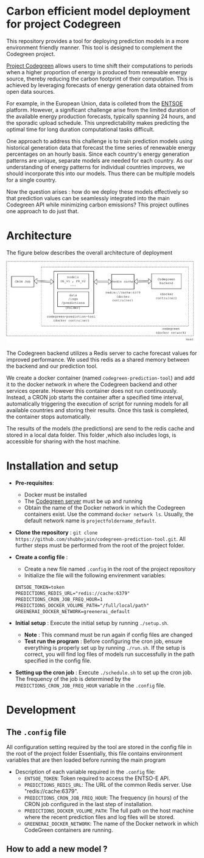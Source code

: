 # Carbon efficient model deployment for project Codegreen

This repository provides a tool for deploying prediction models in a more environment friendly manner. This tool is designed to complement the Codegreen project.

[Project Codegreen](https://github.com/AnneHartebrodt/codegreen-client) allows users to time shift their computations to periods when a higher proportion of energy is produced from renewable energy source, thereby reducing the carbon footprint of their computation. This is achieved by leveraging forecasts of energy generation data obtained from open data sources.  

For example, in the European Union, data is colleted from the [ENTSOE](https://transparency.entsoe.eu/) platform. However, a significant challenge arise from the limited duration of the available energy production forecasts, typically spanning 24 hours, and the sporadic upload schedule. This unpredictability makes predicting the optimal time for long duration computational tasks difficult.  

One approach to address this challenge is to train prediction models using historical generation data that forecast the time series of renewable energy percentages on an hourly basis. Since each country's energy generation patterns are unique, separate models are needed for each country. As our understanding of energy patterns for individual countries improves, we should incorporate this into our models. Thus there can be multiple models for a single country.

Now the question arises : how do we deploy these models effectively so that prediction values can be seamlessly integrated into the main Codegreen API while minimizing carbon emissions? This project outlines one approach to do just that.   

# Architecture 

The figure below describes the overall architecture of deployment

![Architecture](./docs/arch.png)

The Codegreen backend utilizes a Redis server to cache forecast values for improved performance. We used this redis as a shared memory between the backend and our prediction tool.

We  create a docker container (named `codegreen-prediction-tool`) and add it to the docker network in where the Codegreen backend and other services operate. However this container does not run continuously. Instead, a CRON job starts the container after a specified time interval,  automatically triggering the execution of script for running models for all available countries and storing their results. Once this task is completed, the container stops automatically. 

The results of the models (the predictions) are send to the redis cache and stored in a local data folder. This folder ,which also includes logs, is accessible for sharing with the host machine. 


# Installation and setup
- **Pre-requisites**:
  - Docker must be installed 
  - The [Codegreen server](https://github.com/AnneHartebrodt/codegreen) must be up and running
  - Obtain the name of the Docker network in which the Codegreen containers exist. Use the command `docker network ls`. Usually, the default network name is `projectfoldername_default`.
- **Clone the repository** : `git clone https://github.com/shubhvjain/codegreen-prediction-tool.git`. All further steps must be performed from the root of the project folder. 
- **Create a config file** : 
  - Create a new file named  `.config`  in the root of the project repository
  - Initialize the file will the following envirenment variables:
  ```env
  ENTSOE_TOKEN=token
  PREDICTIONS_REDIS_URL="redis://cache:6379"
  PREDICTIONS_CRON_JOB_FREQ_HOUR=1
  PREDICTIONS_DOCKER_VOLUME_PATH="/full/local/path"
  GREENERAI_DOCKER_NETWORK=greenerai_default
  ```
  
- **Initial setup** :  Execute the initial setup by running `./setup.sh`.
  - **Note** : This command must be run again if config files are changed
  - **Test run the program** : Before configuring the cron job, ensure everything is properly set up by running `./run.sh`. If the setup is correct, you will find log files of models run successfully in the path specified in the config file.
- **Setting up the cron job** : Execute `./schedule.sh` to set up the cron job. The frequency of the job is determined by the `PREDICTIONS_CRON_JOB_FREQ_HOUR` variable in the `.config` file.

# Development 

## The `.config` file
All configuration setting required by the tool are stored in the config file in the root of the project folder
Essentially, this file contains environment variables that are then loaded before running the main program 
- Description of each variable required in the `.config` file:
  - `ENTSOE_TOKEN`: Token required to access the ENTSO-E API.
  - `PREDICTIONS_REDIS_URL`: The URL of the common Redis server. Use "redis://cache:6379".
  - `PREDICTIONS_CRON_JOB_FREQ_HOUR`: The frequency (in hours) of the CRON job configured in the last step of installation.
  - `PREDICTIONS_DOCKER_VOLUME_PATH`: The full path on the host machine where the recent prediction files and log files will be stored.
  - `GREENERAI_DOCKER_NETWORK`: The name of the Docker network in which CodeGreen containers are running.

## How to add a new model ?